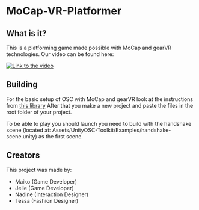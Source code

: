 # MoCap-VR-Platformer

## What is it?
  This is a platforming game made possible with MoCap and gearVR technologies.
  Our video can be found here:
  
  [![Link to the video](http://img.youtube.com/vi/ScMzIvxBSi4/0.jpg)](https://www.youtube.com/watch?v=ScMzIvxBSi4)

## Building
  For the basic setup of OSC with MoCap and gearVR look at the instructions from [this library](https://github.com/hku-ect/UnityOSCToolkit)
  After that you make a new project and paste the files in the root folder of your project.

  To be able to play you should launch you need to build with the handshake scene (located at: Assets/UnityOSC-Toolkit/Examples/handshake-     scene.unity) as the first scene.

## Creators
  This project was made by:
  * Maiko   (Game Developer)
  * Jelle   (Game Developer)
  * Nadine  (Interaction Designer) 
  * Tessa   (Fashion Designer) 
